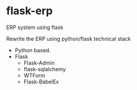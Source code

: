 
# flask-erp
ERP system using flask 

Rewrite the ERP using python/flask technical stack

- Python based.
- Flask
  - Flask-Admin
  - flask-sqlalchemy
  - WTForm
  - Flask-BabelEx
